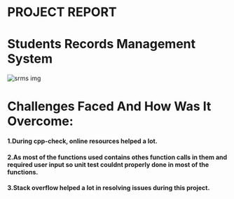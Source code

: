 # PROJECT REPORT

 # Students Records Management System 

![srms img](https://user-images.githubusercontent.com/86227942/160691999-b2979afc-49af-4fe8-97e4-6d441dd2877b.jpg)

 # Challenges Faced And How Was It Overcome:
  #### 1.During cpp-check, online resources helped a lot.
  #### 2.As most of the functions used contains othes function calls in them and required user input         so unit test couldnt properly done in most of the functions.


  #### 3.Stack overflow helped a lot in resolving issues during this project.

